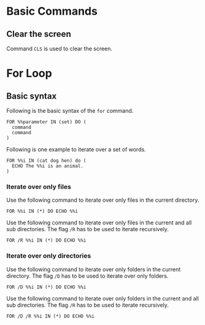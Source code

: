 # Basic Commands
## Clear the screen
Command `CLS` is used to clear the screen.

# For Loop
## Basic syntax

Following is the basic syntax of the `for` command.

```batch
FOR %%parameter IN (set) DO (
  command
  command
)
```

Following is one example to iterate over a set of words.

```batch
FOR %%i IN (cat dog hen) do (
  ECHO The %%i is an animal. 
)
```

### Iterate over only files
Use the following command to iterate over only files in the current directory.
```batch
FOR %%i IN (*) DO ECHO %%i
```

Use the following command to iterate over only files in the current and all sub directories.
The flag `/R` has to be used to iterate recursively.
```batch
FOR /R %%i IN (*) DO ECHO %%i
```

### Iterate over only directories
Use the following command to iterate over only folders in the current directory.
The flag `/D` has to be used to iterate over only folders.
```batch
FOR /D %%i IN (*) DO ECHO %%i
```

Use the following command to iterate over only folders in the current and all sub directories.
The flag `/R` has to be used to iterate recursively.
```batch
FOR /D /R %%i IN (*) DO ECHO %%i
```

